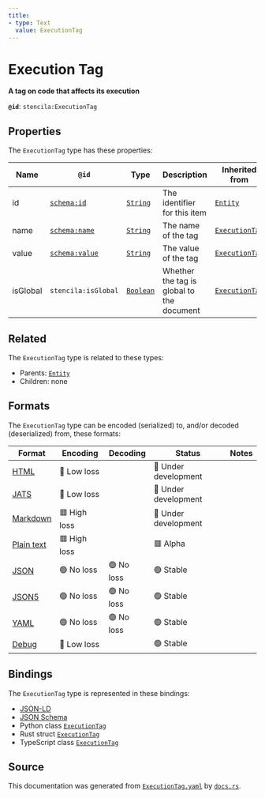 ```yaml
---
title:
- type: Text
  value: ExecutionTag
---
```


# Execution Tag

**A tag on code that affects its execution**

**`@id`**: `stencila:ExecutionTag`

## Properties

The `ExecutionTag` type has these properties:

| Name     | `@id`                                      | Type                                                                 | Description                               | Inherited from                                                                  |
| -------- | ------------------------------------------ | -------------------------------------------------------------------- | ----------------------------------------- | ------------------------------------------------------------------------------- |
| id       | [`schema:id`](https://schema.org/id)       | [`String`](https://stencila.dev/docs/reference/schema/data/string)   | The identifier for this item              | [`Entity`](https://stencila.dev/docs/reference/schema/other/entity)             |
| name     | [`schema:name`](https://schema.org/name)   | [`String`](https://stencila.dev/docs/reference/schema/data/string)   | The name of the tag                       | [`ExecutionTag`](https://stencila.dev/docs/reference/schema/flow/execution-tag) |
| value    | [`schema:value`](https://schema.org/value) | [`String`](https://stencila.dev/docs/reference/schema/data/string)   | The value of the tag                      | [`ExecutionTag`](https://stencila.dev/docs/reference/schema/flow/execution-tag) |
| isGlobal | `stencila:isGlobal`                        | [`Boolean`](https://stencila.dev/docs/reference/schema/data/boolean) | Whether the tag is global to the document | [`ExecutionTag`](https://stencila.dev/docs/reference/schema/flow/execution-tag) |

## Related

The `ExecutionTag` type is related to these types:

- Parents: [`Entity`](https://stencila.dev/docs/reference/schema/other/entity)
- Children: none

## Formats

The `ExecutionTag` type can be encoded (serialized) to, and/or decoded (deserialized) from, these formats:

| Format                                                           | Encoding       | Decoding     | Status                 | Notes |
| ---------------------------------------------------------------- | -------------- | ------------ | ---------------------- | ----- |
| [HTML](https://stencila.dev/docs/reference/formats/{name})       | 🔷 Low loss     |              | 🚧 Under development    |       |
| [JATS](https://stencila.dev/docs/reference/formats/{name})       | 🔷 Low loss     |              | 🚧 Under development    |       |
| [Markdown](https://stencila.dev/docs/reference/formats/{name})   | 🟥 High loss    |              | 🚧 Under development    |       |
| [Plain text](https://stencila.dev/docs/reference/formats/{name}) | 🟥 High loss    |              | 🟥 Alpha                |       |
| [JSON](https://stencila.dev/docs/reference/formats/{name})       | 🟢 No loss      | 🟢 No loss    | 🟢 Stable               |       |
| [JSON5](https://stencila.dev/docs/reference/formats/{name})      | 🟢 No loss      | 🟢 No loss    | 🟢 Stable               |       |
| [YAML](https://stencila.dev/docs/reference/formats/{name})       | 🟢 No loss      | 🟢 No loss    | 🟢 Stable               |       |
| [Debug](https://stencila.dev/docs/reference/formats/{name})      | 🔷 Low loss     |              | 🟢 Stable               |       |

## Bindings

The `ExecutionTag` type is represented in these bindings:

- [JSON-LD](https://stencila.dev/ExecutionTag.jsonld)
- [JSON Schema](https://stencila.dev/ExecutionTag.schema.json)
- Python class [`ExecutionTag`](https://github.com/stencila/stencila/blob/main/python/stencila/types/execution_tag.py)
- Rust struct [`ExecutionTag`](https://github.com/stencila/stencila/blob/main/rust/schema/src/types/execution_tag.rs)
- TypeScript class [`ExecutionTag`](https://github.com/stencila/stencila/blob/main/typescript/src/types/ExecutionTag.ts)

## Source

This documentation was generated from [`ExecutionTag.yaml`](https://github.com/stencila/stencila/blob/main/schema/ExecutionTag.yaml) by [`docs.rs`](https://github.com/stencila/stencila/blob/main/rust/schema-gen/src/docs.rs).